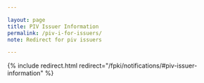 ```yaml
---

layout: page
title: PIV Issuer Information
permalink: /piv-i-for-issuers/
note: Redirect for piv issuers

---
```


{% include redirect.html redirect="/fpki/notifications/#piv-issuer-information" %}
